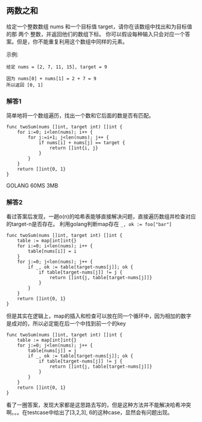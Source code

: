 ## 两数之和

给定一个整数数组 nums 和一个目标值 target，请你在该数组中找出和为目标值的那 两个 整数，并返回他们的数组下标。
你可以假设每种输入只会对应一个答案。但是，你不能重复利用这个数组中同样的元素。

示例:
```
给定 nums = [2, 7, 11, 15], target = 9

因为 nums[0] + nums[1] = 2 + 7 = 9
所以返回 [0, 1]
```

### 解答1

简单地将一个数组遍历，找出一个数和它后面的数是否有匹配。

```
func twoSum(nums []int, target int) []int {
    for i:=0; i<len(nums); i++ {
        for j:=i+1; j<len(nums); j++ {
            if nums[i] + nums[j] == target {
                return []int{i, j}
            }
        }
    }
    return []int{0, 1}
}
```

GOLANG 60MS 3MB

### 解答2

看过答案后发现，一趟o(n)的哈希表能够直接解决问题，直接遍历数组并检查对应的target-n是否存在。
利用golang判断map存在 `_, ok := foo["bar"]`

```
func twoSum(nums []int, target int) []int {
	table := map[int]int{}
	for i:=0; i<len(nums); i++ {
		table[nums[i]] = i
	}
	for j:=0; j<len(nums); j++ {
		if _, ok := table[target-nums[j]]; ok {
			if table[target-nums[j]] != j {
                return []int{j, table[target-nums[j]]}
            }
		}
	}
    return []int{0, 1}
}
```

但是其实在逻辑上，map的插入和检查可以放在同一个循环中，因为相加的数字是成对的，所以必定能在后一个中找到前一个的key

```
func twoSum(nums []int, target int) []int {
	table := map[int]int{}
	for j:=0; j<len(nums); j++ {
		table[nums[j]] = j
		if _, ok := table[target-nums[j]]; ok {
			if table[target-nums[j]] != j {
                return []int{j, table[target-nums[j]]}
            }
		}
	}
    return []int{0, 1}
}
```

看了一圈答案，发现大家都是这思路去写的，但是这种方法并不能解决哈希冲突啊。。。在testcase中给出了[3,2,3], 6的这种case，显然会有问题出现。


